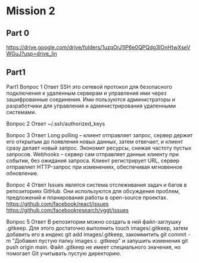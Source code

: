 
# Mission 2

## Part 0

https://drive.google.com/drive/folders/1uzqOrJ1IP6e0QPQdg3IOnHtwXseVWGuJ?usp=drive_lin

## Part1

Part1
Вопрос 1
Ответ SSH это сетевой протокол для безопасного подключения к удаленным серверам и управления ими через зашифрованные соединения.
 Ими пользуются администраторы и разработчики для управления и администрирования удаленными системами.

Вопрос 2
Ответ ~/.ssh/authorized_keys

Вопрос 3
Ответ Long polling – клиент отправляет запрос, сервер держит его открытым до появления новых данных, затем отвечает, и клиент сразу делает 
новый запрос. Экономит ресурсы, снижая частоту пустых запросов. Webhooks – сервер сам отправляет данные клиенту при событии, без ожидания запроса.
 Клиент регистрирует URL, сервер отправляет HTTP-запрос при изменениях, обеспечивая мгновенное обновление.

Вопрос 4
Ответ Issues являтся система отслеживания задач и багов в репозиториях GitHub. Они используются для обсуждения проблем, предложений и планирования
 работы в open-source проектах. https://github.com/facebook/react/issues https://github.com/facebookresearch/vggt/issues

Вопрос 5
Ответ В репозитории можно создать в ней файл-заглушку .gitkeep. Для этого достаточно выполнить touch images/.gitkeep, затем добавить его в индекс
 git add images/.gitkeep, закоммитить git commit -m "Добавил пустую папку images с .gitkeep" и запушить изменения git push origin main.
 Файл .gitkeep не имеет специального значения, но помогает Git учитывать пустую директорию.
